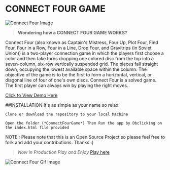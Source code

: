 ﻿ # CONNECT FOUR GAME
 ![Connect Four Image](https://i.ebayimg.com/00/s/NzAwWDcwMA==/z/EKMAAOSwxzBc52j3/$_10.JPG?set_id=880000500F)
 > **Wondering how a CONNECT FOUR GAME WORKS?**

Connect Four (also known as Captain's Mistress, Four Up, Plot Four, Find Four, Four in a Row, Four in a Line, Drop Four, and Gravitrips (in Soviet Union)) is a two-player connection game in which the players first choose a color and then take turns dropping one colored disc from the top into a seven-column, six-row vertically suspended grid. The pieces fall straight down, occupying the lowest available space within the column. The objective of the game is to be the first to form a horizontal, vertical, or diagonal line of four of one's own discs. Connect Four is a solved game. The first player can always win by playing the right moves.

[Click to View Demo Here](https://name.com)

##INSTALLATION 
    It's as simple as your name so relax

    Clone or download the repository to your local Machine
    
    Open the folder (*ConnectFourGame*) Then Run the app by Dbclicking on the index.html file provided
>
    
NOTE:: Please note that this is an Open Source Project so please feel free to fork and add your contributions. Thanks :)

> _Now in Production Play and Enjoy_ [Play here](https://name.com)

![Connect Four Gif Image](https://upload.wikimedia.org/wikipedia/commons/thumb/a/ad/Connect_Four.gif/220px-Connect_Four.gif)
